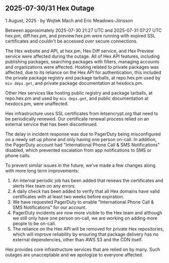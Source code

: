 ## 2025-07-30/31 Hex Outage

<div class="subtitle"><time datetime="2025-08-01T00:00:00Z">1 August, 2025</time> · by Wojtek Mach and Eric Meadows-Jönsson</div>

Between approximately 2025-07-30 21:27 UTC and 2025-07-31 07:27 UTC hex.pm, diff.hex.pm, and preview.hex.pm were running with expired SSL certificates and couldn't be accessed over secure connections.

The Hex website and API, at hex.pm, Hex Diff service, and Hex Preview service were affected during the outage. All of Hex API features, including publishing packages, searching packages with filters, managing accounts and organizations were affected. Hosting related to private packages was affected, due to its reliance on the Hex API for authentication, this included the private package registry and package tarballs, at repo.hex.pm used by `mix deps.get`, and private package documentation at hexdocs.pm.

Other Hex services like hosting public registry and package tarballs, at repo.hex.pm and used by `mix deps.get`, and public documentation at hexdocs.pm, were unaffected.

Hex infrastructure uses SSL certificates from letsencrypt.org that need to be periodically renewed. Our certificate renewal process relied on an external service that has been discontinued.

The delay in incident response was due to PagerDuty being misconfigured on a newly set up phone and only having one person on-call. In addition, the PagerDuty account had "International Phone Call & SMS Notifications" disabled, which prevented escalation from app notifications to SMS or phone calls.

To prevent similar issues in the future, we've made a few changes along with more long term improvements:

1. An internal periodic job has been added that renews the certificates and alerts Hex team on any errors.
2. A daily check has been added to verify that all Hex domains have valid certificates with at least two weeks before expiration.
3. We have requested PagerDuty to enable "International Phone Call & SMS Notifications" for our account.
4. PagerDuty incidents are now more visible to the Hex team and although we still only have one person on-call, we are working on adding more people to be on-call.
5. The reliance on the Hex API will be removed for private Hex repositories, which will improve reliability by ensuring that package delivery has no external dependencies, other than AWS S3 and the CDN itself.

Hex provides core infrastructure services that are relied on by many. Such outages are unacceptable and we apologize to everyone affected.
